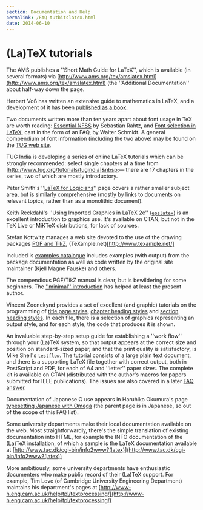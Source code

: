 ```yaml
---
section: Documentation and Help
permalink: /FAQ-tutbitslatex.html
date: 2014-06-10
---
```


# (La)TeX tutorials

The AMS publishes a ''Short Math Guide for LaTeX'', which is
available (in several formats) via
[http://www.ams.org/tex/amslatex.html](http://www.ams.org/tex/amslatex.html)
(the ''Additional
Documentation'' about half-way down the page.

Herbert Vo&szlig; has written an extensive guide to mathematics in
LaTeX, and a development of it has been 
[published as a book](FAQ-latex-books.md).

Two documents written more than ten years apart about font usage in
TeX are worth reading: 
[Essential NFSS](http://www.tug.org/TUGboat/Articles/tb14-2/tb39rahtz-nfss.pdf)
by Sebastian Rahtz, and 
[Font selection in LaTeX](http://tug.org/pracjourn/2006-1/schmidt/schmidt.pdf),
cast in the form of an FAQ, by Walter Schmidt.  A general
compendium of font information (including the two above) may be found
on the [TUG web site](http://www.tug.org/fonts/).

TUG India is developing a series of online LaTeX tutorials
which can be strongly recommended: select single chapters at a time
from [http://www.tug.org/tutorials/tugindia]&nbsp;&mdash; there
are 17&nbsp;chapters in the series, two of which are mostly introductory.

Peter Smith's
  ''[LaTeX for Logicians](http://www.logicmatters.net/latex-for-logicians/)''
page covers a rather smaller subject area, but is similarly comprehensive
(mostly by links to documents on relevant topics, rather than as a
monolithic document).

Keith Reckdahl's ''Using Imported Graphics in LaTeX 2e''
([`epslatex`](https://ctan.org/pkg/epslatex)) is an
excellent introduction to graphics use.  It's available on
CTAN, but not in the TeX&nbsp;Live or MiKTeX distributions, for
lack of sources.

Stefan Kottwitz manages a web site devoted to the use of the drawing
packages 
[PGF and TikZ](FAQ-drawing.md), 
(TeXample.net)[http://www.texample.net/]

Included is 
 [examples catalogue](http://www.texample.net/tikz/examples/)
includes examples (with output) from the package documentation as well
as code written by the original site maintainer (Kjell Magne Fauske)
and others.

The compendious PGF/TikZ manual is clear, but is
bewildering for some beginners.  The 
[''minimal'' introduction](http://cremeronline.com/LaTeX/minimaltikz.pdf)
has helped at least the present author.

Vincent Zoonekynd provides a set of excellent (and graphic) tutorials
on the programming of 
[title page styles](http://zoonek.free.fr/LaTeX/LaTeX_samples_title/0.html),
[chapter heading styles](http://zoonek.free.fr/LaTeX/LaTeX_samples_chapter/0.html)
and
[section heading styles](http://zoonek.free.fr/LaTeX/LaTeX_samples_section/0.html).
In each file, there is a selection of graphics representing an output
style, and for each style, the code that produces it is shown.

An invaluable step-by-step setup guide for establishing a ''work
flow'' through your (La)TeX system, so that output appears at the
correct size and position on standard-sized paper, and that the print
quality is satisfactory, is Mike Shell's [`testflow`](https://ctan.org/pkg/testflow).  The
tutorial consists of a large plain text document, and there is a
supporting LaTeX file together with correct output, both in PostScript and
PDF, for each of A4 and ''letter'' paper sizes.  The
complete kit is available on CTAN (distributed with the
author's macros for papers submitted for IEEE publications).
The issues are also covered in a later 
[FAQ answer](FAQ-dvips-pdf.md).

Documentation of Japanese &Omega; use appears in
Haruhiko Okumura's page
[typesetting Japanese with Omega](http://oku.edu.mie-u.ac.jp/~okumura/texfaq/japanese/)
(the parent page is in Japanese, so out of the scope of this
FAQ list).

Some university departments make their local documentation available
on the web.  Most straightforwardly, there's the simple translation of
existing documentation into HTML, for example the INFO
documentation of the (La)TeX installation, of which a sample is the
LaTeX documentation available at
[http://www.tac.dk/cgi-bin/info2www?(latex)](http://www.tac.dk/cgi-bin/info2www?(latex))

More ambitiously, some university departments have enthusiastic
documenters who 
make public record of their (La)TeX support.  For example, Tim Love
(of Cambridge University Engineering Department) maintains his
department's pages at
[http://www-h.eng.cam.ac.uk/help/tpl/textprocessing/](http://www-h.eng.cam.ac.uk/help/tpl/textprocessing/)


